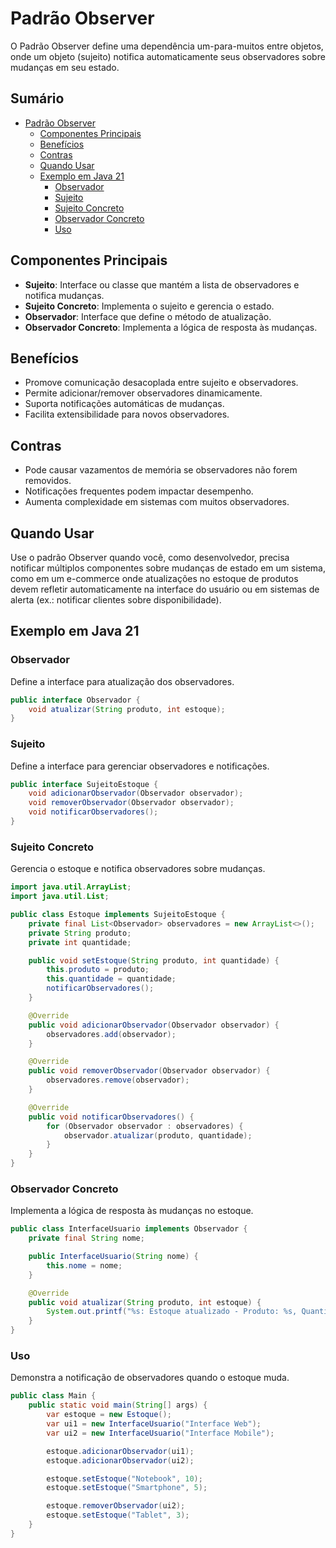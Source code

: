 # Padrão Observer

O Padrão Observer define uma dependência um-para-muitos entre objetos, onde um objeto (sujeito) notifica automaticamente seus observadores sobre mudanças em seu estado.

## Sumário

- [Padrão Observer](#padrão-observer)
  - [Componentes Principais](#componentes-principais)
  - [Benefícios](#benefícios)
  - [Contras](#contras)
  - [Quando Usar](#quando-usar)
  - [Exemplo em Java 21](#exemplo-em-java-21)
    - [Observador](#observador)
    - [Sujeito](#sujeito)
    - [Sujeito Concreto](#sujeito-concreto)
    - [Observador Concreto](#observador-concreto)
    - [Uso](#uso)

## Componentes Principais

- **Sujeito**: Interface ou classe que mantém a lista de observadores e notifica mudanças.
- **Sujeito Concreto**: Implementa o sujeito e gerencia o estado.
- **Observador**: Interface que define o método de atualização.
- **Observador Concreto**: Implementa a lógica de resposta às mudanças.

## Benefícios

- Promove comunicação desacoplada entre sujeito e observadores.
- Permite adicionar/remover observadores dinamicamente.
- Suporta notificações automáticas de mudanças.
- Facilita extensibilidade para novos observadores.

## Contras

- Pode causar vazamentos de memória se observadores não forem removidos.
- Notificações frequentes podem impactar desempenho.
- Aumenta complexidade em sistemas com muitos observadores.

## Quando Usar

Use o padrão Observer quando você, como desenvolvedor, precisa notificar múltiplos componentes sobre mudanças de estado em um sistema, como em um e-commerce onde atualizações no estoque de produtos devem refletir automaticamente na interface do usuário ou em sistemas de alerta (ex.: notificar clientes sobre disponibilidade).

## Exemplo em Java 21

### Observador

Define a interface para atualização dos observadores.

```java
public interface Observador {
    void atualizar(String produto, int estoque);
}
```

### Sujeito

Define a interface para gerenciar observadores e notificações.

```java
public interface SujeitoEstoque {
    void adicionarObservador(Observador observador);
    void removerObservador(Observador observador);
    void notificarObservadores();
}
```

### Sujeito Concreto

Gerencia o estoque e notifica observadores sobre mudanças.

```java
import java.util.ArrayList;
import java.util.List;

public class Estoque implements SujeitoEstoque {
    private final List<Observador> observadores = new ArrayList<>();
    private String produto;
    private int quantidade;

    public void setEstoque(String produto, int quantidade) {
        this.produto = produto;
        this.quantidade = quantidade;
        notificarObservadores();
    }

    @Override
    public void adicionarObservador(Observador observador) {
        observadores.add(observador);
    }

    @Override
    public void removerObservador(Observador observador) {
        observadores.remove(observador);
    }

    @Override
    public void notificarObservadores() {
        for (Observador observador : observadores) {
            observador.atualizar(produto, quantidade);
        }
    }
}
```

### Observador Concreto

Implementa a lógica de resposta às mudanças no estoque.

```java
public class InterfaceUsuario implements Observador {
    private final String nome;

    public InterfaceUsuario(String nome) {
        this.nome = nome;
    }

    @Override
    public void atualizar(String produto, int estoque) {
        System.out.printf("%s: Estoque atualizado - Produto: %s, Quantidade: %d%n", nome, produto, estoque);
    }
}
```

### Uso

Demonstra a notificação de observadores quando o estoque muda.

```java
public class Main {
    public static void main(String[] args) {
        var estoque = new Estoque();
        var ui1 = new InterfaceUsuario("Interface Web");
        var ui2 = new InterfaceUsuario("Interface Mobile");

        estoque.adicionarObservador(ui1);
        estoque.adicionarObservador(ui2);

        estoque.setEstoque("Notebook", 10);
        estoque.setEstoque("Smartphone", 5);

        estoque.removerObservador(ui2);
        estoque.setEstoque("Tablet", 3);
    }
}
```
